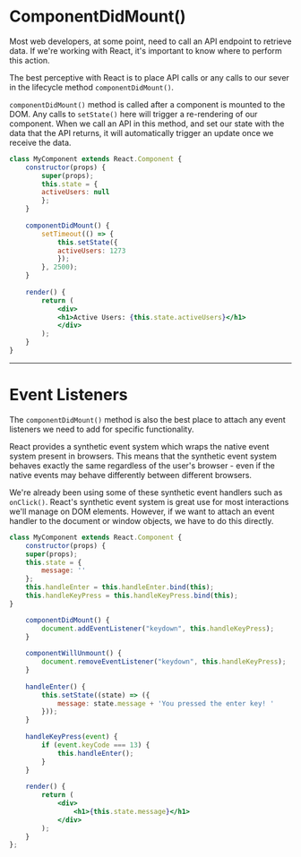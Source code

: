 # ComponentDidMount()
Most web developers, at some point, need to call an API endpoint to retrieve data. If we're working with React, it's important to know where to perform this action.

The best perceptive with React is to place API calls or any calls to our sever in the lifecycle method `componentDidMount()`. 

`componentDidMount()` method is called after a component is mounted to the DOM. Any calls to `setState()` here will trigger a re-rendering of our component. When we call an API in this method, and set our state with the data that the API returns, it will automatically trigger an update once we receive the data.

```jsx
class MyComponent extends React.Component {
	constructor(props) {
		super(props);
		this.state = {
		activeUsers: null
		};
	}
	
	componentDidMount() {
		setTimeout(() => {
			this.setState({
			activeUsers: 1273
			});
		}, 2500);
	}
	
	render() {
		return (
			<div>
			<h1>Active Users: {this.state.activeUsers}</h1>
			</div>
		);
	}
}
```

---

# Event Listeners
The `componentDidMount()` method is also the best place to attach any event listeners we need to add for specific functionality. 

React provides a synthetic event system which wraps the native event system present in browsers. This means that the synthetic event system behaves exactly the same regardless of the user's browser - even if the native events may behave differently between different browsers.

We're already been using some of these synthetic event handlers such as `onClick()`. React's synthetic event system is great use for most interactions we'll manage on DOM elements. However, if we want to attach an event handler to the document or window objects, we have to do this directly.

```jsx
class MyComponent extends React.Component {
	constructor(props) {
	super(props);
	this.state = {
		message: ''
	};
	this.handleEnter = this.handleEnter.bind(this);
	this.handleKeyPress = this.handleKeyPress.bind(this);
}

	componentDidMount() {
		document.addEventListener("keydown", this.handleKeyPress);
	}
	
	componentWillUnmount() {
		document.removeEventListener("keydown", this.handleKeyPress);
	}
	
	handleEnter() {
		this.setState((state) => ({
			message: state.message + 'You pressed the enter key! '
		}));
	}
	
	handleKeyPress(event) {
		if (event.keyCode === 13) {
			this.handleEnter();
		}
	}
	
	render() {
		return (
			<div>
				<h1>{this.state.message}</h1>
			</div>	
		);
	}
};
```